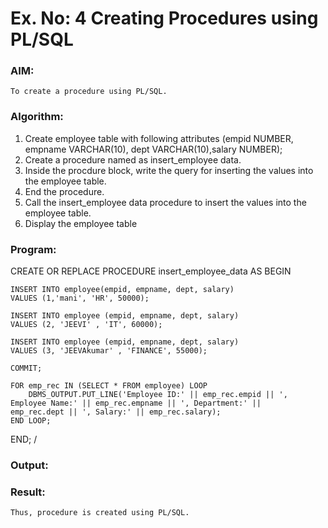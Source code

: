 # Ex. No: 4 Creating Procedures using PL/SQL

### AIM: 
    To create a procedure using PL/SQL.

### Algorithm:
1. Create employee table with following attributes (empid NUMBER, empname VARCHAR(10), dept VARCHAR(10),salary NUMBER);
2. Create a procedure named as insert_employee data.
3. Inside the procdure block, write the query for inserting the values into the employee table.
4. End the procedure.
5. Call the insert_employee data procedure to insert the values into the employee table.
6. Display the employee table

### Program:
CREATE OR REPLACE PROCEDURE insert_employee_data AS 
BEGIN

	INSERT INTO employee(empid, empname, dept, salary)
	VALUES (1,'mani', 'HR', 50000);

	INSERT INTO employee (empid, empname, dept, salary)
	VALUES (2, 'JEEVI' , 'IT', 60000);

	INSERT INTO employee (empid, empname, dept, salary)
	VALUES (3, 'JEEVAkumar' , 'FINANCE', 55000);

	COMMIT;

	FOR emp_rec IN (SELECT * FROM employee) LOOP
		DBMS_OUTPUT.PUT_LINE('Employee ID:' || emp_rec.empid || ', Employee Name:' || emp_rec.empname || ', Department:' || 	emp_rec.dept || ', Salary:' || emp_rec.salary);
	END LOOP;
END;
/
### Output:

### Result:
    Thus, procedure is created using PL/SQL.